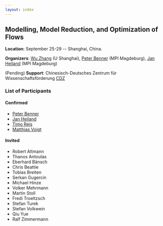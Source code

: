 ```yaml
---
layout: index
---
```


Modelling, Model Reduction, and Optimization of Flows
---

**Location**: September 25-29 -- Shanghai, China. 

**Organizers**: [Wu Zhang](http://www.hpcc.shu.edu.cn/Portals/283/people/zhangwu.html) (U Shanghai), [Peter Benner](http://www.mpi-magdeburg.mpg.de/mitarbeiter/26532/15020) (MPI Magdeburg), [Jan Heiland](http://www.mpi-magdeburg.mpg.de/mitarbeiter/29457/834708) (MPI Magdeburg)

(Pending) **Support**: Chinesisch-Deutsches Zentrum für Wissenschaftsförderung [CDZ](http://www.sinogermanscience.org.cn/de/index.html)

### List of Participants

#### Confirmed
 * [Peter Benner](http://www.mpi-magdeburg.mpg.de/mitarbeiter/26532/15020)
 * [Jan Heiland](http://www.mpi-magdeburg.mpg.de/mitarbeiter/29457/834708)
 * [Timo Reis](http://www.math.uni-hamburg.de/home/reis/index.html.en)
 * [Matthias Voigt](http://www.math.tu-berlin.de/fachgebiete_ag_modnumdiff/fg_numerische_mathematik/v_menue/mitarbeiter/matthias_voigt/home/)

#### Invited
 * Robert Altmann
 * Thanos Antoulas
 * Eberhard B&auml;nsch
 * Chris Beattie
 * Tobias Breiten
 * Serkan Gugercin
 * Michael Hinze
 * Volker Mehrmann
 * Martin Stoll
 * Fredi Troeltzsch
 * Stefan Turek
 * Stefan Volkwein
 * Qiu Yue
 * Ralf Zimmermann
